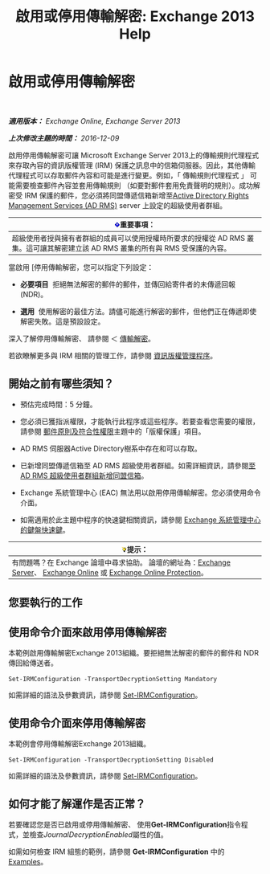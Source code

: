 ﻿---
title: '啟用或停用傳輸解密: Exchange 2013 Help'
TOCTitle: 啟用或停用傳輸解密
ms:assetid: 4663f54e-dd0a-4a42-983e-8765e2adc412
ms:mtpsurl: https://technet.microsoft.com/zh-tw/library/Dd638126(v=EXCHG.150)
ms:contentKeyID: 50473045
ms.date: 05/21/2018
mtps_version: v=EXCHG.150
ms.translationtype: MT
---

# 啟用或停用傳輸解密

 

_**適用版本：** Exchange Online, Exchange Server 2013_

_**上次修改主題的時間：** 2016-12-09_

啟用停用傳輸解密可讓 Microsoft Exchange Server 2013上的傳輸規則代理程式來存取內容的資訊版權管理 (IRM) 保護之訊息中的信箱伺服器。因此，其他傳輸代理程式可以存取郵件內容和可能是進行變更。例如，「 傳輸規則代理程式 」 可能需要檢查郵件內容並套用傳輸規則 （如要對郵件套用免責聲明的規則）。成功解密受 IRM 保護的郵件，您必須將同盟傳遞信箱新增至[Active Directory Rights Management Services (AD RMS)](https://technet.microsoft.com/en-us/library/hh831364.aspx) server 上設定的超級使用者群組。

<table>
<thead>
<tr class="header">
<th><img src="images/Bb124558.important(EXCHG.150).gif" title="重要事項" alt="重要事項" />重要事項：</th>
</tr>
</thead>
<tbody>
<tr class="odd">
<td>超級使用者授與擁有者群組的成員可以使用授權時所要求的授權從 AD RMS 叢集。這可讓其解密建立該 AD RMS 叢集的所有與 RMS 受保護的內容。</td>
</tr>
</tbody>
</table>


當啟用 \[停用傳輸解密，您可以指定下列設定：

  - **必要項目**  拒絕無法解密的郵件的郵件，並傳回給寄件者的未傳遞回報 (NDR)。

  - **選用**  使用解密的最佳方法。請儘可能進行解密的郵件，但他們正在傳遞即使解密失敗。這是預設設定。

深入了解停用傳輸解密、 請參閱 ＜ [傳輸解密](transport-decryption-exchange-2013-help.md)。

若欲瞭解更多與 IRM 相關的管理工作，請參閱 [資訊版權管理程序](information-rights-management-procedures-exchange-2013-help.md)。

## 開始之前有哪些須知？

  - 預估完成時間：5 分鐘。

  - 您必須已獲指派權限，才能執行此程序或這些程序。若要查看您需要的權限，請參閱 [郵件原則及符合性權限](messaging-policy-and-compliance-permissions-exchange-2013-help.md)主題中的「版權保護」項目。

  - AD RMS 伺服器Active Directory樹系中存在和可以存取。

  - 已新增同盟傳遞信箱至 AD RMS 超級使用者群組。如需詳細資訊，請參閱[至 AD RMS 超級使用者群組新增同盟信箱](add-the-federation-mailbox-to-the-ad-rms-super-users-group-exchange-2013-help.md)。

  - Exchange 系統管理中心 (EAC) 無法用以啟用停用傳輸解密。您必須使用命令介面。

  - 如需適用於此主題中程序的快速鍵相關資訊，請參閱 [Exchange 系統管理中心的鍵盤快速鍵](keyboard-shortcuts-in-the-exchange-admin-center-exchange-online-protection-help.md)。

<table>
<thead>
<tr class="header">
<th><img src="images/Bb124558.tip(EXCHG.150).gif" title="提示" alt="提示" />提示：</th>
</tr>
</thead>
<tbody>
<tr class="odd">
<td>有問題嗎？在 Exchange 論壇中尋求協助。 論壇的網址為：<a href="https://go.microsoft.com/fwlink/p/?linkid=60612">Exchange Server</a>、 <a href="https://go.microsoft.com/fwlink/p/?linkid=267542">Exchange Online</a> 或 <a href="https://go.microsoft.com/fwlink/p/?linkid=285351">Exchange Online Protection</a>。</td>
</tr>
</tbody>
</table>


## 您要執行的工作

## 使用命令介面來啟用停用傳輸解密

本範例啟用傳輸解密Exchange 2013組織。要拒絕無法解密的郵件的郵件和 NDR 傳回給傳送者。

    Set-IRMConfiguration -TransportDecryptionSetting Mandatory

如需詳細的語法及參數資訊，請參閱 [Set-IRMConfiguration](https://technet.microsoft.com/zh-tw/library/dd979792\(v=exchg.150\))。

## 使用命令介面來停用傳輸解密

本範例會停用傳輸解密Exchange 2013組織。

    Set-IRMConfiguration -TransportDecryptionSetting Disabled

如需詳細的語法及參數資訊，請參閱 [Set-IRMConfiguration](https://technet.microsoft.com/zh-tw/library/dd979792\(v=exchg.150\))。

## 如何才能了解運作是否正常？

若要確認您是否已啟用或停用傳輸解密、 使用**Get-IRMConfiguration**指令程式，並檢查*JournalDecryptionEnabled*屬性的值。

如需如何檢查 IRM 組態的範例，請參閱 **Get-IRMConfiguration** 中的[Examples](https://technet.microsoft.com/zh-tw/e1821219-fe18-4642-a9c2-58eb0aadd61a\(exchg.150\)#examples)。

